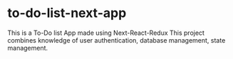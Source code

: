 # to-do-list-next-app
This is a To-Do list App
made using Next-React-Redux
This project combines knowledge of user authentication, database management, state management.
